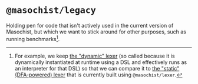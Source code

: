 # `@masochist/legacy`

Holding pen for code that isn't actively used in the current version of Masochist, but which we want to stick around for other purposes, such as running benchmarks[^example].

[^example]: For example, we keep [the "dynamic" lexer](./src/lex.ts) (so called because it is dynamically instantiated at runtime using a DSL and effectively runs as an interpreter for that DSL) so that we can compare it to [the "static" (DFA-powered) lexer](../lexer) that is currently built using `@masochist/lexer`.
